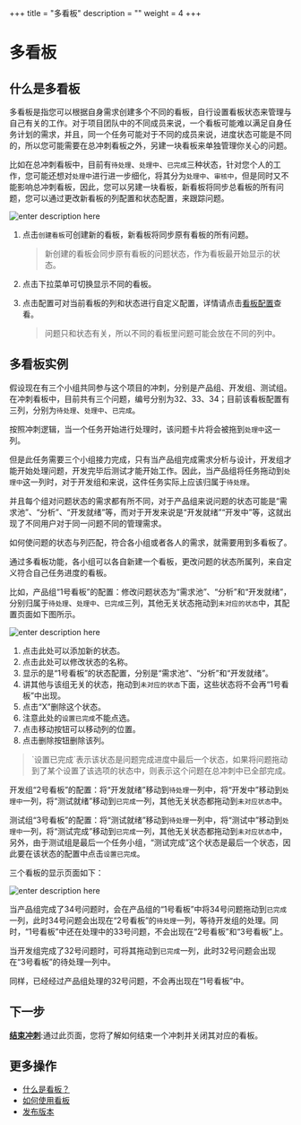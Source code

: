 ﻿+++
title = "多看板"
description = ""
weight = 4
+++

# 多看板

## 什么是多看板

多看板是指您可以根据自身需求创建多个不同的看板，自行设置看板状态来管理与自己有关的工作。对于项目团队中的不同成员来说，一个看板可能难以满足自身任务计划的需求，并且，同一个任务可能对于不同的成员来说，进度状态可能是不同的，所以您可能需要在总冲刺看板之外，另建一块看板来单独管理你关心的问题。

比如在总冲刺看板中，目前有`待处理`、`处理中`、`已完成`三种状态，针对您个人的工作，您可能还想对`处理中`进行进一步细化，将其分为`处理中`、`审核中`，但是同时又不能影响总冲刺看板，因此，您可以另建一块看板，新看板将同步总看板的所有问题，您可以通过更改新看板的列配置和状态配置，来跟踪问题。

![enter description here](/docs/user-guide/agile/imge/image27.png)


1. 点击`创建看板`可创建新的看板，新看板将同步原有看板的所有问题。

    <blockquote class="note">新创建的看板会同步原有看板的问题状态，作为看板最开始显示的状态。</blockquote>

2. 点击下拉菜单可切换显示不同的看板。
3. 点击配置可对当前看板的列和状态进行自定义配置，详情请点击[看板配置](../manage-kanban)查看。

    <blockquote class="note">问题只和状态有关，所以不同的看板里问题可能会放在不同的列中。</blockquote>


## 多看板实例

假设现在有三个小组共同参与这个项目的冲刺，分别是产品组、开发组、测试组。在冲刺看板中，目前共有三个问题，编号分别为32、33、34；目前该看板配置有三列，分别为`待处理`、`处理中`、`已完成`。

按照冲刺逻辑，当一个任务开始进行处理时，该问题卡片将会被拖到`处理中`这一列。

但是此任务需要三个小组接力完成，只有当产品组完成需求分析与设计，开发组才能开始处理问题，开发完毕后测试才能开始工作。因此，当产品组将任务拖动到`处理中`这一列时，对于开发组和来说，这件任务实际上应该归属于`待处理`。

并且每个组对问题状态的需求都有所不同，对于产品组来说问题的状态可能是“需求池”、“分析”、“开发就绪”等，而对于开发来说是“开发就绪”“开发中”等，这就出现了不同用户对于同一问题不同的管理需求。

如何使问题的状态与列匹配，符合各小组或者各人的需求，就需要用到多看板了。

通过多看板功能，各小组可以各自新建一个看板，更改问题的状态所属列，来自定义符合自己任务进度的看板。

比如，产品组“1号看板”的配置：修改问题状态为“需求池”、“分析”和“开发就绪”，分别归属于`待处理`、`处理中`、`已完成`三列，其他无关状态拖动到`未对应的状态`中，其配置页面如下图所示。

![enter description here](/docs/user-guide/agile/imge/image43.png)

1. 点击此处可以添加新的状态。
2. 点击此处可以修改状态的名称。
3. 显示的是“1号看板”的状态配置，分别是“需求池”、“分析”和“开发就绪”。
4. 讲其他与该组无关的状态，拖动到`未对应的状态`下面，这些状态将不会再“1号看板”中出现。
5. 点击“X”删除这个状态。
6. 注意此处的`设置已完成`不能点选。
7. 点击移动按钮可以移动列的位置。
8. 点击删除按钮删除该列。

<blockquote class="note">
`设置已完成`表示该状态是问题完成进度中最后一个状态，如果将问题拖动到了某个设置了该选项的状态中，则表示这个问题在总冲刺中已全部完成。
  </blockquote>

开发组“2号看板”的配置：将“开发就绪”移动到`待处理`一列中，将“开发中”移动到`处理中`一列，将“测试就绪”移动到`已完成`一列，其他无关状态都拖动到`未对应状态`中。

测试组“3号看板”的配置：将“测试就绪”移动到`待处理`一列中，将“测试中”移动到`处理中`一列，将“测试完成”移动到`已完成`一列，其他无关状态都拖动到`未对应状态`中，另外，由于测试组是最后一个任务小组，“测试完成”这个状态是最后一个状态，因此要在该状态的配置中点击`设置已完成`。

三个看板的显示页面如下：

![enter description here](/docs/user-guide/agile/imge/image44.png)

当产品组完成了34号问题时，会在产品组的“1号看板”中将34号问题拖动到`已完成`一列，此时34号问题会出现在“2号看板”的`待处理`一列，等待开发组的处理。同时，“1号看板”中还在处理中的33号问题，不会出现在“2号看板”和“3号看板”上。

当开发组完成了32号问题时，可将其拖动到`已完成`一列，此时32号问题会出现在“3号看板”的待处理一列中。

同样，已经经过产品组处理的32号问题，不会再出现在“1号看板”中。

## 下一步

[**结束冲刺**](../close-sprint):通过此页面，您将了解如何结束一个冲刺并关闭其对应的看板。

## 更多操作

- [什么是看板？](../../sprint)
- [如何使用看板](../../sprint/manage-kanban)
- [发布版本](../../release)





